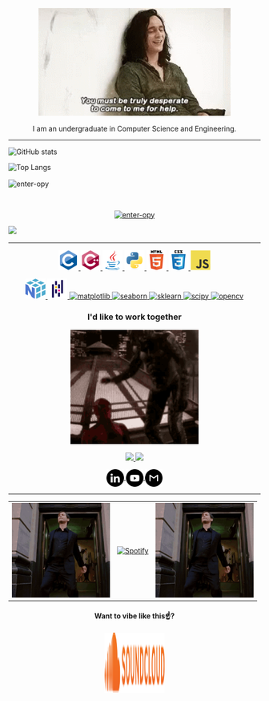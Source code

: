 <p align="center">
    <img src="res/loki.gif" width="384">
</p>
    
<p align="center">
    I am an undergraduate in Computer Science and Engineering.
</p>

<hr>

![GitHub stats](https://github-readme-stats.vercel.app/api?username=enter-opy&show_icons=true&theme=synthwave)

![Top Langs](https://github-readme-stats.vercel.app/api/top-langs/?username=enter-opy&theme=synthwave)

<p>
    <img align="center" src="https://github-readme-streak-stats.herokuapp.com/?user=enter-opy&theme=synthwave" alt="enter-opy" />
</p>

<br>

<p align="center">
    <a href="https://github.com/ryo-ma/github-profile-trophy">
        <img src="https://github-profile-trophy.vercel.app/?username=enter-opy&theme=algolia" alt="enter-opy"/>
    </a>
</p>

<a href="#">
    <img src="https://activity-graph.herokuapp.com/graph?username=enter-opy&bg_color=white&color=1cfdee&line=11ff00&point=08e7cd&area=true&hide_border=true"/>
</a>

<hr>

<p align="center">
    <a href="https://www.cprogramming.com/" target="_blank" rel="noreferrer">
        <img src="https://github.com/devicons/devicon/blob/master/icons/c/c-original.svg" alt="c" width="40" height="40"/>
    </a>
    <a href="https://www.w3schools.com/cpp/" target="_blank" rel="noreferrer">
        <img src="https://raw.githubusercontent.com/devicons/devicon/master/icons/cplusplus/cplusplus-original.svg" alt="cplusplus" width="40" height="40"/>
    </a>
    <a href="https://www.java.com" target="_blank" rel="noreferrer">
        <img src="https://raw.githubusercontent.com/devicons/devicon/master/icons/java/java-original.svg" alt="java" width="40" height="40"/>
    </a>
    <a href="https://www.python.org" target="_blank" rel="noreferrer">
        <img src="https://raw.githubusercontent.com/devicons/devicon/master/icons/python/python-original.svg" alt="python" width="40" height="40"/>
    </a>
    <a href="https://www.w3.org/html/" target="_blank" rel="noreferrer">
        <img src="https://raw.githubusercontent.com/devicons/devicon/master/icons/html5/html5-original-wordmark.svg" alt="html5" width="40" height="40"/>
    </a>
    <a href="https://www.w3schools.com/css/" target="_blank" rel="noreferrer">
        <img src="https://raw.githubusercontent.com/devicons/devicon/master/icons/css3/css3-original-wordmark.svg" alt="css3" width="40" height="40"/>
    </a>
    <a href="https://developer.mozilla.org/en-US/docs/Web/JavaScript" target="_blank" rel="noreferrer">
        <img src="https://raw.githubusercontent.com/devicons/devicon/master/icons/javascript/javascript-original.svg" alt="javascript" width="40" height="40"/>
    </a>
</p>


<p align="center">
    <a href="https://numpy.org/" target="_blank" rel="noreferrer">
        <img src="res/numpy.svg" alt="numpy" width="40" height="40"/>
    </a>
    <a href="https://pandas.pydata.org/" target="_blank" rel="noreferrer">
        <img src="https://raw.githubusercontent.com/devicons/devicon/2ae2a900d2f041da66e950e4d48052658d850630/icons/pandas/pandas-original.svg" alt="pandas" width="40" height="40"/>
    </a>
    <a href="https://matplotlib.org/" target="_blank" rel="noreferrer">
        <img src="https://upload.wikimedia.org/wikipedia/commons/0/01/Created_with_Matplotlib-logo.svg" alt="matplotlib" width="40" height="40"/>
    </a>
    <a href="https://seaborn.pydata.org/" target="_blank" rel="noreferrer">
        <img src="https://seaborn.pydata.org/_images/logo-mark-lightbg.svg" alt="seaborn" width="40" height="40"/>
    </a>
    <a href="https://scikit-learn.org/stable/" target="_blank" rel="noreferrer">
        <img src="https://upload.wikimedia.org/wikipedia/commons/0/05/Scikit_learn_logo_small.svg" alt="sklearn" width="40" height="40"/>
    </a>
    <a href="https://scipy.org/" target="_blank" rel="noreferrer">
        <img src="https://upload.wikimedia.org/wikipedia/commons/b/b2/SCIPY_2.svg" alt="scipy" width="40" height="40"/>
    </a>
    <a href="https://opencv.org/" target="_blank" rel="noreferrer">
        <img src="https://www.vectorlogo.zone/logos/opencv/opencv-icon.svg" alt="opencv" width="40" height="40"/> 
    </a>
</p>

<h3 align="center"">
    I'd like to work together
</h3>

<p align="center">
    <img src="res/goblin.gif" width="256">
</p>

<p align="center">
    <a href="https://www.hackerrank.com/vivekvijayan6282">
        <img src="https://img.shields.io/badge/-Hackerrank-2EC866?style=for-the-badge&logo=HackerRank&logoColor=black">
    </a>
    <a href="https://leetcode.com/vivek_vijayan/">
        <img src="https://img.shields.io/badge/-LeetCode-FFA116?style=for-the-badge&logo=LeetCode&logoColor=black">
    </a>
</p>

<p align="center"">
    <a href="https://linkedin.com/in/vivek-vijayan-062a18212" target="blank">
        <img align="center" src="res/linkedin.svg" alt="vivek-vijayan-062a18212" height="35s" width="35"/>
    </a>
    <a href="https://www.youtube.com/channel/UCOYrPMMtYwNTzaC2VKqSDiQ" target="blank">
        <img align="center" src="res/youtube.svg" alt="vivek vijayan" height="35" width="35"/>
    </a>
    <a href="https://mail.google.com/mail/u/?authuser=vivekvijayan6282@gmail.com" target="blank">
        <img align="center" src="res/gmail.svg" alt="vivek vijayan" height="35" width="35"/>
    </a>
</p>

<hr>

<table align="center">
    <tr>
        <td>
            <img src="res/dance.gif" width="196">
        </td>
<td>

[![Spotify](https://novatorem-sable-eta.vercel.app/api/spotify?background_color=000000&border=false)](https://open.spotify.com/user/USER_NAME)
</td>
        <td>
            <img src="res/dance.gif" width="196">
        </td>
    </tr>
</table>

<h4 align="center">Want to vibe like this☝️?</h4>
<p align="center">
    <a href="https://soundcloud.com/user-633095569" target="blank">
        <img align="center" src="res/soundcloud.svg" alt="vivek-vijayan-062a18212" height="120" width="120"/>
    </a>
</p>
